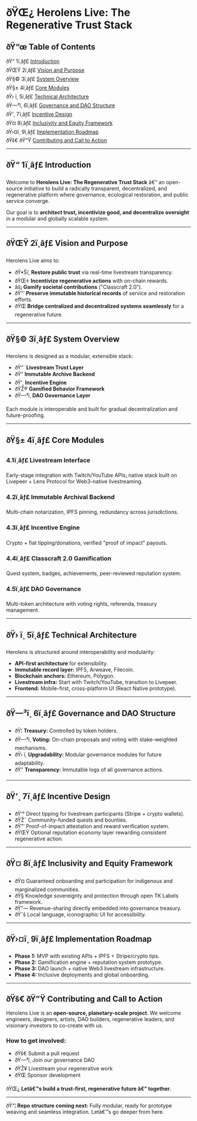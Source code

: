 # ðŸŒ¿ Herolens Live: The Regenerative Trust Stack

## ðŸ“œ Table of Contents

ðŸ“ 1ï¸âƒ£ [Introduction](#ï¸-1ï¸âƒ£-introduction)  
ðŸŒŸ 2ï¸âƒ£ [Vision and Purpose](#ï¸-2ï¸âƒ£-vision-and-purpose)  
ðŸ§© 3ï¸âƒ£ [System Overview](#ï¸-3ï¸âƒ£-system-overview)  
ðŸ§± 4ï¸âƒ£ [Core Modules](#ï¸-4ï¸âƒ£-core-modules)  
ðŸ› ï¸ 5ï¸âƒ£ [Technical Architecture](#ï¸-5ï¸âƒ£-technical-architecture)  
ðŸ—³ï¸ 6ï¸âƒ£ [Governance and DAO Structure](#ï¸-6ï¸âƒ£-governance-and-dao-structure)  
ðŸ’¸ 7ï¸âƒ£ [Incentive Design](#ï¸-7ï¸âƒ£-incentive-design)  
ðŸ¤ 8ï¸âƒ£ [Inclusivity and Equity Framework](#ï¸-8ï¸âƒ£-inclusivity-and-equity-framework)  
ðŸ›¤ï¸ 9ï¸âƒ£ [Implementation Roadmap](#ï¸-9ï¸âƒ£-implementation-roadmap)  
ðŸš€ ðŸ”Ÿ [Contributing and Call to Action](#ï¸-ðŸ”Ÿ-contributing-and-call-to-action)

---

## ðŸ“ 1ï¸âƒ£ Introduction

Welcome to **Herolens Live: The Regenerative Trust Stack** â€” an open-source initiative to build a radically transparent, decentralized, and regenerative platform where governance, ecological restoration, and public service converge.

Our goal is to **architect trust, incentivize good, and decentralize oversight** in a modular and globally scalable system.

---

## ðŸŒŸ 2ï¸âƒ£ Vision and Purpose

Herolens Live aims to:
- ðŸ•Šï¸ **Restore public trust** via real-time livestream transparency.
- ðŸŒ± **Incentivize regenerative actions** with on-chain rewards.
- âš¡ **Gamify societal contributions** ("Classcraft 2.0").
- ðŸ”’ **Preserve immutable historical records** of service and restoration efforts.
- ðŸŒ **Bridge centralized and decentralized systems seamlessly** for a regenerative future.

---

## ðŸ§© 3ï¸âƒ£ System Overview

Herolens is designed as a modular, extensible stack:
- ðŸ”´ **Livestream Trust Layer**
- ðŸ” **Immutable Archive Backend**
- ðŸ’¸ **Incentive Engine**
- ðŸŽ® **Gamified Behavior Framework**
- ðŸ—³ï¸ **DAO Governance Layer**

Each module is interoperable and built for gradual decentralization and future-proofing.

---

## ðŸ§± 4ï¸âƒ£ Core Modules

### 4.1ï¸âƒ£ Livestream Interface
Early-stage integration with Twitch/YouTube APIs; native stack built on Livepeer + Lens Protocol for Web3-native livestreaming.

### 4.2ï¸âƒ£ Immutable Archival Backend
Multi-chain notarization, IPFS pinning, redundancy across jurisdictions.

### 4.3ï¸âƒ£ Incentive Engine
Crypto + fiat tipping/donations, verified "proof of impact" payouts.

### 4.4ï¸âƒ£ Classcraft 2.0 Gamification
Quest system, badges, achievements, peer-reviewed reputation system.

### 4.5ï¸âƒ£ DAO Governance
Multi-token architecture with voting rights, referenda, treasury management.

---

## ðŸ› ï¸ 5ï¸âƒ£ Technical Architecture

Herolens is structured around interoperability and modularity:
- **API-first architecture** for extensibility.
- **Immutable record layer:** IPFS, Arweave, Filecoin.
- **Blockchain anchors:** Ethereum, Polygon.
- **Livestream infra:** Start with Twitch/YouTube, transition to Livepeer.
- **Frontend:** Mobile-first, cross-platform UI (React Native prototype).

---

## ðŸ—³ï¸ 6ï¸âƒ£ Governance and DAO Structure

- ðŸ¦ **Treasury:** Controlled by token holders.
- ðŸ—³ï¸ **Voting:** On-chain proposals and voting with stake-weighted mechanisms.
- ðŸ› ï¸ **Upgradability:** Modular governance modules for future adaptability.
- ðŸ” **Transparency:** Immutable logs of all governance actions.

---

## ðŸ’¸ 7ï¸âƒ£ Incentive Design

- ðŸ’° Direct tipping for livestream participants (Stripe + crypto wallets).
- ðŸŽ¯ Community-funded quests and bounties.
- ðŸ”’ Proof-of-impact attestation and reward verification system.
- ðŸŒŸ Optional reputation economy layer rewarding consistent regenerative action.

---

## ðŸ¤ 8ï¸âƒ£ Inclusivity and Equity Framework

- ðŸ¤ Guaranteed onboarding and participation for indigenous and marginalized communities.
- ðŸ§­ Knowledge sovereignty and protection through open TK Labels framework.
- ðŸ”— Revenue-sharing directly embedded into governance treasury.
- ðŸˆš Local language, iconographic UI for accessibility.

---

## ðŸ›¤ï¸ 9ï¸âƒ£ Implementation Roadmap

- **Phase 1:** MVP with existing APIs + IPFS + Stripe/crypto tips.
- **Phase 2:** Gamification engine + reputation system prototype.
- **Phase 3:** DAO launch + native Web3 livestream infrastructure.
- **Phase 4:** Inclusive deployments and global onboarding.

---

## ðŸš€ ðŸ”Ÿ Contributing and Call to Action

Herolens Live is an **open-source, planetary-scale project**. We welcome engineers, designers, artists, DAO builders, regenerative leaders, and visionary investors to co-create with us.

### How to get involved:
- ðŸš€ Submit a pull request
- ðŸ—³ï¸ Join our governance DAO
- ðŸŽ¥ Livestream your regenerative work
- ðŸŒ Sponsor development

ðŸŒ¿ **Letâ€™s build a trust-first, regenerative future â€” together.**

---

ðŸ“¦ **Repo structure coming next:** Fully modular, ready for prototype weaving and seamless integration. Letâ€™s go deeper from here.
